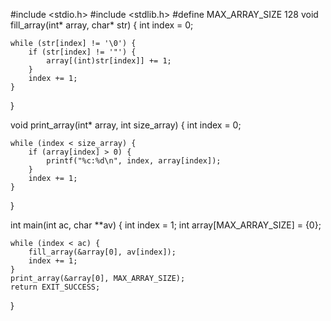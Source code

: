 
  
#include <stdio.h>
#include <stdlib.h>
#define MAX_ARRAY_SIZE 128
void fill_array(int* array, char* str) {
    int index = 0;

    while (str[index] != '\0') {
        if (str[index] != '"') {
            array[(int)str[index]] += 1;
        }
        index += 1;
    }
}

void print_array(int* array, int size_array) {
    int index = 0;

    while (index < size_array) {
        if (array[index] > 0) {
            printf("%c:%d\n", index, array[index]);
        }
        index += 1;
    }
}

int main(int ac, char **av) {
    int index = 1;
    int array[MAX_ARRAY_SIZE] = {0};

    while (index < ac) {
        fill_array(&array[0], av[index]);
        index += 1;
    }
    print_array(&array[0], MAX_ARRAY_SIZE);
    return EXIT_SUCCESS;
}